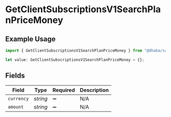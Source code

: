 # GetClientSubscriptionsV1SearchPlanPriceMoney

## Example Usage

```typescript
import { GetClientSubscriptionsV1SearchPlanPriceMoney } from "@dhaba/safepay-ts/models/operations";

let value: GetClientSubscriptionsV1SearchPlanPriceMoney = {};
```

## Fields

| Field              | Type               | Required           | Description        |
| ------------------ | ------------------ | ------------------ | ------------------ |
| `currency`         | *string*           | :heavy_minus_sign: | N/A                |
| `amount`           | *string*           | :heavy_minus_sign: | N/A                |